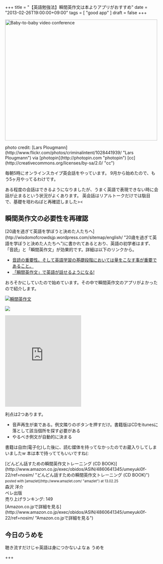 +++
title =  "【英語勉強法】瞬間英作文は本よりアプリがおすすめ"
date =  "2013-02-26T19:00:00+09:00"
tags = [ "good app" ]
draft = false
+++
<p><a href="http://www.flickr.com/photos/criminalintent/1028441939/" title="Baby-to-baby video conference by Lars Plougmann, on Flickr"><img src="http://farm2.staticflickr.com/1187/1028441939_be27555e83.jpg" width="500" height="397" alt="Baby-to-baby video conference"></a></p>

<p>photo credit: [Lars Plougmann](http://www.flickr.com/photos/criminalintent/1028441939/ "Lars Plougmann") via [photopin](http://photopin.com "photopin") [cc](http://creativecommons.org/licenses/by-sa/2.0/ "cc")</p>

<p>毎朝5時にオンラインスカイプ英会話をやっています。
9月から始めたので、もう5ヶ月やってるわけです。</p>

<p>ある程度の会話はできるようになりましたが、うまく英語で表現できない時に会話が止まるという状況がよくあります。
英会話はリアルトークだけでは駄目で、基礎を培わねばと再確認しました>&lt;</p>

<!--more-->

## 瞬間英作文の必要性を再確認

<p>[20歳を過ぎて英語を学ぼうと決めた人たちへ](htp://wisdomofcrowdsjp.wordpress.com/sitemap/english/ "20歳を過ぎて英語を学ぼうと決めた人たちへ")に書かれてあるとおり、英語の初学者はまず、「音読」と「瞬間英作文」が効果的です。詳細は以下のリンクから。</p>


- [音読の重要性。そして英語学習の基礎段階においては量をこなす事が重要であること。](http://thewisdomofcrowds-jp.com/2010/11/17/esl208-2/ "音読の重要性。そして英語学習の基礎段階においては量をこなす事が重要であること。")
- [「瞬間英作文」で英語が話せるようになる!](http://thewisdomofcrowds-jp.com/2010/11/18/esl321/ "「瞬間英作文」で英語が話せるようになる!")


<p>おろそかにしていたので始めています。その中で瞬間英作文のアプリがよかったので紹介します。</p>

<p><a href="http://www.flickr.com/photos/68742489@N02/8507390355" title="瞬間英作文"><img src="http://farm9.staticflickr.com/8524/8507390355_0b70023b1f.jpg" alt="瞬間英作文" class="alignnone "/></a></p>

<p><a href="http://click.linksynergy.com/link?id=yzBFuHauA0k&offerid=94348.4481587346&type=2&murl=http%3A%2F%2Fitunes.apple.com%2Fapp%2Fpoketto-shun-jian-ying-zuo%2Fid481587346%3Fuo%3D5"><IMG border=0 src="http://a796.phobos.apple.com/us/r1000/062/Purple/v4/bd/7f/d9/bd7fd982-7484-78a4-8006-bfb5684b202a/Icon.png" ></a><IMG border=0 width=1 height=1 src="http://ad.linksynergy.com/fs-bin/show?id=yzBFuHauA0k&bids=94348.4481587346&type=2&subid=0" ></p>

<iframe src="http://widgets.itunes.apple.com/widget.html?c=jp&brc=FFFFFF&blc=FFFFFF&trc=FFFFFF&tlc=FFFFFF&d=&t=&m=software&e=software&w=250&h=300&ids=481587346&wt=discovery&partnerId=30&affiliate_id=http%3A%2F%2Fclick.linksynergy.com%2Ffs-bin%2Fstat%3Fid%3DyzBFuHauA0k%26offerid%3D94348%26type%3D3%26subid%3D0%26tmpid%3D2192%26RD_PARM1%3D" frameborder=0 style="overflow-x:hidden;overflow-y:hidden;width:250px;height: 300px;border:0px"></iframe>

<p>利点は2つあります。</p>


- 音声再生が楽である。例文隣りのボタンを押すだけ。書籍版はCDをitunesに落として該当個所を探す必要がある
- やるべき例文が自動的に決まる


<p>書籍は自炊(電子化)した後に、読む媒体を持ってなかったのでお蔵入りしてしまいましたw
本は本で持っててもいいですね(:</p>

<div class="amazlet-box" style="margin-bottom:0px;"><div class="amazlet-image" style="float:left;margin:0px 12px 1px 0px;">[どんどん話すための瞬間英作文トレーニング (CD BOOK)](http://www.amazon.co.jp/exec/obidos/ASIN/4860641345/umeyuki0f-22/ref=nosim/ "どんどん話すための瞬間英作文トレーニング (CD BOOK)")<div class="amazlet-powered-date" style="font-size:80%;margin-top:5px;line-height:120%">posted with [amazlet](http://www.amazlet.com/ "amazlet") at 13.02.25</div></div><div class="amazlet-detail">森沢 洋介 <br />ベレ出版 <br />売り上げランキング: 149<br /></div><div class="amazlet-sub-info" style="float: left;"><div class="amazlet-link" style="margin-top: 5px">[Amazon.co.jpで詳細を見る](http://www.amazon.co.jp/exec/obidos/ASIN/4860641345/umeyuki0f-22/ref=nosim/ "Amazon.co.jpで詳細を見る")</div></div></div><div class="amazlet-footer" style="clear: left"></div></div>

## 今日のうめを

<div id="umeo">
聴き流すだけじゃ英語は身につかないよなぁ うめを
</div>

+++
